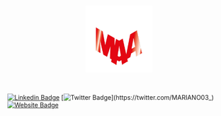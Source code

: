 <p align="center"><a href="https://0mariano.github.io"><img width="30%" src="./images/maa.png" /></a></p>

<br />


[![Linkedin Badge](https://img.shields.io/badge/-Contact%20me%20by%20LinkedIn-blue?style=flat&logo=Linkedin&logoColor=white&link=https://www.linkedin.com/in/mariano-alfonso-667a6022/)](https://www.linkedin.com/in/mariano-alfonso-667a60226/)
[![Twitter Badge](https://img.shields.io/badge/-Follow%20Me-1ca0f1?style=flat&labelColor=1ca0f1&logo=twitter&logoColor=white&link=https://twitter.com/MARIANO03_)](https://twitter.com/MARIANO03_)
[![Website Badge](https://img.shields.io/badge/-Visit%20My%20website-f20A0A?style=flat&logo=Google-Chrome&logoColor=white&link=https://0mariano.github.io)](https://0mariano.github.io)

